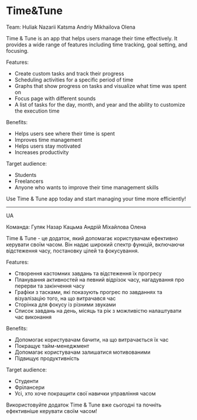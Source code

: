 # Time&Tune

Team:
Huliak Nazarii
Katsma Andriy
Mikhailova Olena

Time & Tune is an app that helps users manage their time effectively. It provides a wide range of features including time tracking, goal setting, and focusing.

Features:

* Create custom tasks and track their progress
* Scheduling activities for a specific period of time
* Graphs that show progress on tasks and visualize what time was spent on
* Focus page with different sounds
* A list of tasks for the day, month, and year and the ability to customize the execution time

Benefits:

* Helps users see where their time is spent
* Improves time management
* Helps users stay motivated
* Increases productivity

Target audience:

* Students
* Freelancers
* Anyone who wants to improve their time management skills

Use Time & Tune app today and start managing your time more efficiently!

-------------------------------------------------------------------------------------------------------------------------------------------------------------
UA

Команда:
Гуляк Назар
Кацьма Андрій
Міхайлова Олена

Time & Tune - це додаток, який допомагає користувачам ефективно керувати своїм часом. Він надає широкий спектр функцій, включаючи відстеження часу, постановку цілей та фокусування.

Features:

* Створення кастомних завдань та відстеження їх прогресу
* Планування активностей на певний відрізок часу, нагадування про перерви та закінчення часу
* Графіки з тасками, які показують прогрес по завданнях та візуалізацію того, на що витрачався час
* Сторінка для фокусу із різними звуками
* Список завдань на день, місяць та рік з можливістю налаштувати час виконання

Benefits:

* Допомогає користувачам бачити, на що витрачається їх час
* Покращує тайм-менеджмент
* Допомагає користувачам залишатися мотивованими
* Підвищує продуктивність

Target audience:

* Студенти
* Фрілансери
* Усі, хто хоче покращити свої навички управління часом

Використовуйте додаток Time & Tune вже сьогодні та почніть ефективніше керувати своїм часом!

